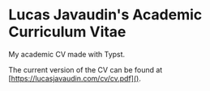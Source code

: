 # Lucas Javaudin's Academic Curriculum Vitae

My academic CV made with Typst.

The current version of the CV can be found at [https://lucasjavaudin.com/cv/cv.pdf]().
